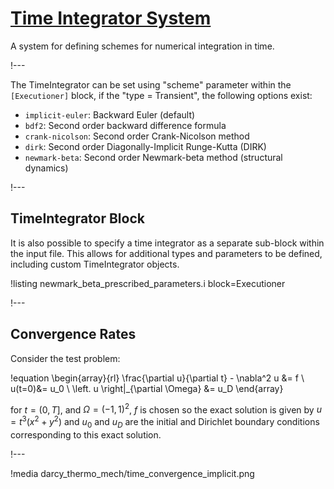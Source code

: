 # [Time Integrator System](syntax/Executioner/TimeIntegrator/index.md)

A system for defining schemes for numerical integration in time.

!---


The TimeIntegrator can be set using "scheme" parameter within the `[Executioner]` block, if
the "type = Transient", the following options exist:

- `implicit-euler`: Backward Euler (default)
- `bdf2`: Second order backward difference formula
- `crank-nicolson`: Second order Crank-Nicolson method
- `dirk`: Second order Diagonally-Implicit Runge-Kutta (DIRK)
- `newmark-beta`: Second order Newmark-beta method (structural dynamics)

!---

## TimeIntegrator Block

It is also possible to specify a time integrator as a separate sub-block within the input file.
This allows for additional types and parameters to be defined, including custom TimeIntegrator
objects.

!listing newmark_beta_prescribed_parameters.i block=Executioner

!---

## Convergence Rates

Consider the test problem:

!equation
\begin{array}{rl}
\frac{\partial u}{\partial t} - \nabla^2 u &= f
\\
u(t=0)&= u_0
\\
\left. u \right|_{\partial \Omega} &= u_D
\end{array}

for $t=(0,T]$, and $\Omega=(-1,1)^2$, $f$ is chosen so the exact solution is given by
$u = t^3 (x^2 + y^2)$ and $u_0$ and $u_D$ are the initial and Dirichlet boundary conditions
corresponding to this exact solution.

!---

!media darcy_thermo_mech/time_convergence_implicit.png
